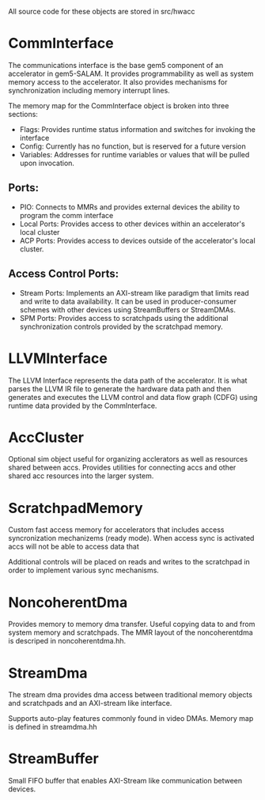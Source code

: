 All source code for these objects are stored in src/hwacc

# CommInterface

The communications interface is the base gem5 component of an accelerator in gem5-SALAM. It provides programmability as well as system memory access to the accelerator. It also provides mechanisms for synchronization  including memory interrupt lines. 

The memory map for the CommInterface object is broken into three sections:

- Flags: Provides runtime status information and switches for invoking the interface
- Config: Currently has no function, but is reserved for a future version 
- Variables: Addresses for runtime variables or values that will be pulled upon invocation. 

## Ports: 

- PIO: Connects to MMRs and provides external devices the ability to program the comm interface
- Local Ports: Provides access to other devices within an accelerator's local cluster 
- ACP Ports: Provides access to devices outside of the accelerator's local cluster.

## Access Control Ports:

- Stream Ports: Implements an AXI-stream like paradigm that limits read and write to data availability. It can be used in producer-consumer schemes with other devices using StreamBuffers or StreamDMAs. 
- SPM Ports: Provides access to scratchpads using the additional synchronization controls provided by the scratchpad memory.

# LLVMInterface

The LLVM Interface represents the data path of the accelerator. It is what parses the LLVM IR file to generate the hardware data path and then generates and executes the LLVM control and data flow graph (CDFG) using runtime data provided by the CommInterface. 

# AccCluster

Optional sim object useful for organizing acclerators as well as resources shared between accs. Provides utilities for connecting accs and other shared acc resources into the larger system. 

# ScratchpadMemory

Custom fast access memory for accelerators that includes access syncronization mechanizems (ready mode).  When access sync is activated accs will not be able to access data that

Additional controls will be placed on reads and writes to the scratchpad in order to implement various sync mechanisms.

# NoncoherentDma

Provides memory to memory dma transfer. Useful copying data to and from system memory and scratchpads. The MMR layout of the noncoherentdma is descriped in noncoherentdma.hh.

# StreamDma

The stream dma provides dma access between traditional memory objects and scratchpads and an AXI-stream like interface.

Supports auto-play features commonly found in video DMAs. Memory map is defined in streamdma.hh 

# StreamBuffer

Small FIFO buffer that enables AXI-Stream like communication between devices. 

